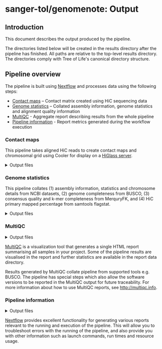 # sanger-tol/genomenote: Output

## Introduction

This document describes the output produced by the pipeline.

The directories listed below will be created in the results directory after the pipeline has finished. All paths are relative to the top-level results directory. The directories comply with Tree of Life's canonical directory structure.

## Pipeline overview

The pipeline is built using [Nextflow](https://www.nextflow.io/) and processes data using the following steps:

- [Contact maps](#contact-maps) – Contact matrix created using HiC sequencing data
- [Genome statistics](#genome-statistics) – Collated assembly information, genome statistics and alignment quality information
- [MultiQC](#multiqc) - Aggregate report describing results from the whole pipeline
- [Pipeline information](#pipeline-information) - Report metrics generated during the workflow execution

### Contact maps

This pipeline takes aligned HiC reads to create contact maps and chromosomal grid using Cooler for display on a [HiGlass server](https://higlass.io/).

<details markdown="1">
<summary>Output files</summary>

- `contact_maps/`
  - `<sample>.bedpe`: chromosomal grid created from the `.cool` file
  - `<sample>.cool`: initial contact matrix created
  - `<sample>.mcool`: final contact matrix for upload

</details>

### Genome statistics

This pipeline collates (1) assembly information, statistics and chromosome details from NCBI datasets, (2) genome completeness from BUSCO, (3) consensus quality and k-mer completeness from MerquryFK, and (4) HiC primary mapped percentage from samtools flagstat.

<details markdown="1">
<summary>Output files</summary>

- `genome_note/`
  - `<gca_accession>.csv`: collate genome statistics file
  - `<gca_accession>.docx`: partially completed genome note docx template file
  - `<gca_accession>_genome_note_consistent.csv`: a file of genome metadata parameters pulled from various public data repositories where all source agree on the paramter value.
  - `<gca_accession>_genome_note_inconsistent.csv`: a file of genome metadata parameters, and their sources pulled from various public data repositories where the paramter has differnt values between data sources.

</details>

### MultiQC

<details markdown="1">
<summary>Output files</summary>

- `multiqc/`
  - `multiqc_report.html`: a standalone HTML file that can be viewed in your web browser.
  - `multiqc_data/`: directory containing parsed statistics from the different tools used in the pipeline.
  - `multiqc_plots/`: directory containing static images from the report in various formats.

</details>

[MultiQC](http://multiqc.info) is a visualization tool that generates a single HTML report summarising all samples in your project. Some of the pipeline results are visualised in the report and further statistics are available in the report data directory.

Results generated by MultiQC collate pipeline from supported tools e.g. BUSCO. The pipeline has special steps which also allow the software versions to be reported in the MultiQC output for future traceability. For more information about how to use MultiQC reports, see <http://multiqc.info>.

### Pipeline information

<details markdown="1">
<summary>Output files</summary>

- `genomenote_info/`
  - Reports generated by Nextflow: `execution_report.html`, `execution_timeline.html`, `execution_trace.txt` and `pipeline_dag.dot`/`pipeline_dag.svg`.
  - Reports generated by the pipeline: `pipeline_report.html`, `pipeline_report.txt` and `software_versions.yml`. The `pipeline_report*` files will only be present if the `--email` / `--email_on_fail` parameter's are used when running the pipeline.
  - Reformatted samplesheet files used as input to the pipeline: `samplesheet.valid.csv`.
  </details>

[Nextflow](https://www.nextflow.io/docs/latest/tracing.html) provides excellent functionality for generating various reports relevant to the running and execution of the pipeline. This will allow you to troubleshoot errors with the running of the pipeline, and also provide you with other information such as launch commands, run times and resource usage.
